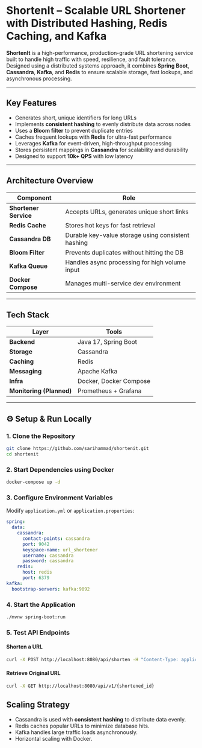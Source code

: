# ShortenIt – Scalable URL Shortener with Distributed Hashing, Redis Caching, and Kafka

**ShortenIt** is a high-performance, production-grade URL shortening service built to handle high traffic with speed, resilience, and fault tolerance.  
Designed using a distributed systems approach, it combines **Spring Boot**, **Cassandra**, **Kafka**, and **Redis** to ensure scalable storage, fast lookups, and asynchronous processing.

---

## Key Features

- Generates short, unique identifiers for long URLs
- Implements **consistent hashing** to evenly distribute data across nodes
- Uses a **Bloom filter** to prevent duplicate entries
- Caches frequent lookups with **Redis** for ultra-fast performance
- Leverages **Kafka** for event-driven, high-throughput processing
- Stores persistent mappings in **Cassandra** for scalability and durability
- Designed to support **10k+ QPS** with low latency

---

## Architecture Overview

| Component | Role |
|----------|------|
| **Shortener Service** | Accepts URLs, generates unique short links |
| **Redis Cache** | Stores hot keys for fast retrieval |
| **Cassandra DB** | Durable key-value storage using consistent hashing |
| **Bloom Filter** | Prevents duplicates without hitting the DB |
| **Kafka Queue** | Handles async processing for high volume input |
| **Docker Compose** | Manages multi-service dev environment |

---

## Tech Stack

| Layer | Tools |
|-------|-------|
| **Backend** | Java 17, Spring Boot |
| **Storage** | Cassandra |
| **Caching** | Redis |
| **Messaging** | Apache Kafka |
| **Infra** | Docker, Docker Compose |
| **Monitoring (Planned)** | Prometheus + Grafana |

---

## ⚙️ Setup & Run Locally

### 1. Clone the Repository
```sh
git clone https://github.com/sarihammad/shortenit.git
cd shortenit
```

### 2. Start Dependencies using Docker
```sh
docker-compose up -d
```

### 3. Configure Environment Variables
Modify `application.yml` or `application.properties`:
```yaml
spring:
  data:
    cassandra:
      contact-points: cassandra
      port: 9042
      keyspace-name: url_shortener
      username: cassandra
      password: cassandra
    redis:
      host: redis
      port: 6379
kafka:
  bootstrap-servers: kafka:9092
```

### 4. Start the Application
```sh
./mvnw spring-boot:run
```

### 5. Test API Endpoints
#### Shorten a URL
```sh
curl -X POST http://localhost:8080/api/shorten -H "Content-Type: application/json" -d '{"url": "https://example.com"}'
```

#### Retrieve Original URL
```sh
curl -X GET http://localhost:8080/api/v1/{shortened_id}
```

## Scaling Strategy
- Cassandra is used with **consistent hashing** to distribute data evenly.
- Redis caches popular URLs to minimize database hits.
- Kafka handles large traffic loads asynchronously.
- Horizontal scaling with Docker.

